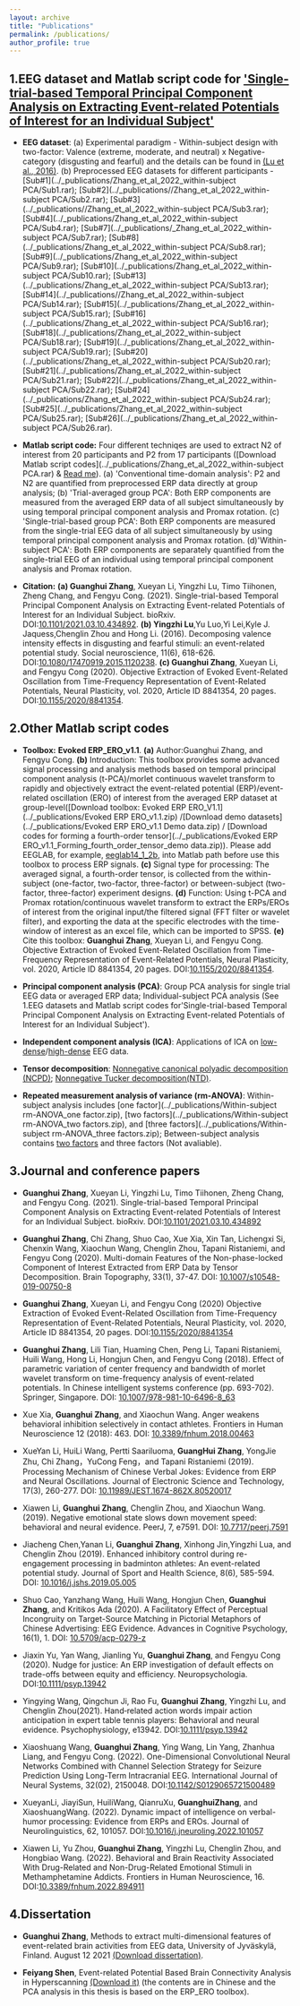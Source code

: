 ```yaml
---
layout: archive
title: "Publications"
permalink: /publications/
author_profile: true
---
```

1.EEG dataset  and Matlab script code for ['Single-trial-based Temporal Principal Component Analysis on Extracting Event-related Potentials of Interest for an Individual Subject'](https://doi.org/10.1101/2021.03.10.434892)
------   

* **EEG dataset**: (a) Experimental paradigm - Within-subject design with two-factor: Valence (extreme, moderate, and neutral) x Negative-category (disgusting and fearful) and the details can be found in [(Lu et al., 2016)](https://doi.org/10.1080/17470919.2015.1120238). (b) Preprocessed EEG datasets for different participants - [Sub#1](../_publications/Zhang_et_al_2022_within-subject PCA/Sub1.rar); [Sub#2](../_publications//Zhang_et_al_2022_within-subject PCA/Sub2.rar); [Sub#3](../_publications//Zhang_et_al_2022_within-subject PCA/Sub3.rar);  [Sub#4](../_publications/Zhang_et_al_2022_within-subject PCA/Sub4.rar); [Sub#7](../_publications/_Zhang_et_al_2022_within-subject PCA/Sub7.rar); [Sub#8](../_publications/Zhang_et_al_2022_within-subject PCA/Sub8.rar); [Sub#9](../_publications/Zhang_et_al_2022_within-subject PCA/Sub9.rar); [Sub#10](../_publications/Zhang_et_al_2022_within-subject PCA/Sub10.rar); [Sub#13](../_publications/Zhang_et_al_2022_within-subject PCA/Sub13.rar); [Sub#14](../_publications//Zhang_et_al_2022_within-subject PCA/Sub14.rar); [Sub#15](../_publications/Zhang_et_al_2022_within-subject PCA/Sub15.rar); [Sub#16](../_publications/Zhang_et_al_2022_within-subject PCA/Sub16.rar); [Sub#18](../_publications/Zhang_et_al_2022_within-subject PCA/Sub18.rar); [Sub#19](../_publications/Zhang_et_al_2022_within-subject PCA/Sub19.rar); [Sub#20](../_publications/Zhang_et_al_2022_within-subject PCA/Sub20.rar); [Sub#21](../_publications/Zhang_et_al_2022_within-subject PCA/Sub21.rar); [Sub#22](../_publications/Zhang_et_al_2022_within-subject PCA/Sub22.rar); [Sub#24](../_publications/Zhang_et_al_2022_within-subject PCA/Sub24.rar); [Sub#25](../_publications/Zhang_et_al_2022_within-subject PCA/Sub25.rar); [Sub#26](../_publications/Zhang_et_al_2022_within-subject PCA/Sub26.rar).

* **Matlab script code:** Four different techniqes are used to extract N2 of interest from 20 participants and P2 from 17 participants ([Download Matlab script codes](../_publications/Zhang_et_al_2022_within-subject PCA.rar) & [Read me](../_publications/Read_me_Emotional_Lu_2017_codes_for_EEG_ERP_Processing.pdf)). (a) 'Conventional time-domain analysis': P2 and N2 are quantified from preprocessed ERP data directly at group analysis; (b) 'Trial-averaged group PCA': Both ERP components are measured from the averaged ERP data of all subject simultaneously by using temporal principal component analysis and Promax rotation. 
(c) 'Single-trial-based group PCA': Both ERP components are measured from the single-trial EEG data of all subject simultaneously by using temporal principal component analysis and Promax rotation.
(d)'Within-subject PCA': Both ERP components are separately quantified from the single-trial EEG of  an individual using temporal principal component analysis and Promax rotation. 

* **Citation:**  **(a) Guanghui Zhang**, Xueyan Li, Yingzhi Lu, Timo Tiihonen, Zheng Chang, and Fengyu Cong. (2021). Single-trial-based Temporal Principal Component Analysis on Extracting Event-related Potentials of Interest for an Individual Subject. bioRxiv. DOI:[10.1101/2021.03.10.434892](https://doi.org/10.1101/2021.03.10.434892). **(b) Yingzhi Lu**,Yu Luo,Yi Lei,Kyle J. Jaquess,Chenglin Zhou   and Hong Li. (2016). Decomposing valence intensity effects in disgusting and fearful stimuli: an event-related potential study. Social neuroscience, 11(6), 618-626. DOI:[10.1080/17470919.2015.1120238](https://doi.org/10.1080/17470919.2015.1120238). **(c) Guanghui Zhang**, Xueyan Li, and Fengyu Cong (2020). Objective Extraction of Evoked Event-Related Oscillation from Time-Frequency Representation of Event-Related Potentials, Neural Plasticity, vol. 2020, Article ID 8841354, 20 pages. DOI:[10.1155/2020/8841354](https://doi.org/10.1155/2020/8841354). 


2.Other Matlab script codes
------   
* **Toolbox:** **Evoked ERP_ERO_v1.1**. **(a)** Author:Guanghui Zhang, and Fengyu Cong. **(b)** Introduction: This toolbox provides some advanced signal processing and analysis methods based on temporal principal component analysis (t-PCA)/morlet continuous wavelet transform to rapidly and objectively extract the event-related potential (ERP)/event-related oscillation (ERO) of interest from the averaged ERP dataset at group-level([Download toolbox: Evoked ERP ERO_V1.1](../_publications/Evoked ERP ERO_v1.1.zip) /[Download demo datasets](../_publications/Evoked ERP ERO_v1.1 Demo data.zip) / [Download codes for forming a fourth-order tensor](../_publications/Evoked ERP ERO_v1.1_Forming_fourth_order_tensor_demo data.zip)). Please add EEGLAB, for example, [eeglab14_1_2b](../_publications/eeglab14_1_2b.zip), into Matlab path before use this toolbox to process ERP signals. **(c)** Signal type for processing: The averaged signal, a fourth-order tensor, is collected from the within-subject (one-factor, two-factor, three-factor) or between-subject (two-factor, three-factor) experiment designs.  **(d)** Function: Using t-PCA and Promax rotation/continuous wavelet transform to extract the ERPs/EROs of interest from the original input/the filtered signal (FFT filter or wavelet filter), and exporting the data at the specific electrodes with the time-window of interest as an excel file, which can be imported to SPSS. **(e)** Cite this toolbox:  **Guanghui Zhang**, Xueyan Li, and Fengyu Cong. Objective Extraction of Evoked Event-Related Oscillation from Time-Frequency Representation of Event-Related Potentials, Neural Plasticity, vol. 2020, Article ID 8841354, 20 pages. DOI:[10.1155/2020/8841354](https://doi.org/10.1155/2020/8841354).


* **Principal component analysis (PCA)**: Group PCA analysis for single trial EEG data or averaged ERP data; Individual-subject PCA analysis (See 1.EEG datasets  and Matlab script codes for'Single-trial-based Temporal Principal Component Analysis on Extracting Event-related Potentials of Interest for an Individual Subject').

* **Independent component analysis (ICA)**: Applications of ICA on [low-dense](../_publications/WaveletFilter-ICA_ERP_lowDenseEEG_20160513.rar)/[high-dense](../_publications/WaveletFilter-ICA_ERP_highDenseEEG.zip) EEG data.

* **Tensor decomposition**: [Nonnegative canonical polyadic decomposition (NCPD)](../_publications/NTF_CP_ERP-Tensor-TFR_2018.rar); [Nonnegative Tucker decomposition(NTD)](../_publications/NTF_Tucker_ERP-Tensor-TFR_2018.rar).

* **Repeated  measurement analysis of variance (rm-ANOVA)**: Within-subject analysis includes [one factor](../_publications/Within-subject rm-ANOVA_one factor.zip), [two factors](../_publications/Within-subject rm-ANOVA_two factors.zip), and [three factors](../_publications/Within-subject rm-ANOVA_three factors.zip); Between-subject analysis contains [two factors](../_publications/Between-subject_twofactors.zip) and three factors (Not avaliable).






3.Journal  and conference papers
------
* **Guanghui Zhang**, Xueyan Li, Yingzhi Lu, Timo Tiihonen, Zheng Chang, and Fengyu Cong. (2021). Single-trial-based Temporal Principal Component Analysis on Extracting Event-related Potentials of Interest for an Individual Subject. bioRxiv. DOI:[10.1101/2021.03.10.434892](https://doi.org/10.1101/2021.03.10.434892)

* **Guanghui Zhang**, Chi Zhang, Shuo Cao, Xue Xia, Xin Tan, Lichengxi Si, Chenxin Wang, Xiaochun Wang, Chenglin Zhou, Tapani Ristaniemi, and Fengyu Cong (2020). Multi-domain Features of the Non-phase-locked Component of Interest Extracted from ERP Data by Tensor Decomposition. Brain Topography, 33(1), 37-47. DOI: [10.1007/s10548-019-00750-8](https://doi.org/10.1007/s10548-019-00750-8)

* **Guanghui Zhang**, Xueyan Li, and Fengyu Cong (2020) Objective Extraction of Evoked Event-Related Oscillation from Time-Frequency Representation of Event-Related Potentials, Neural Plasticity, vol. 2020, Article ID 8841354, 20 pages. DOI:[10.1155/2020/8841354](https://doi.org/10.1155/2020/8841354)
* **Guanghui Zhang**, Lili Tian, Huaming Chen, Peng Li, Tapani Ristaniemi, Huili Wang, Hong Li, Hongjun Chen, and Fengyu Cong (2018). Effect of parametric variation of center frequency and bandwidth of morlet wavelet transform on time-frequency analysis of event-related potentials. In Chinese intelligent systems conference (pp. 693-702). Springer, Singapore. DOI: [10.1007/978-981-10-6496-8_63](https://doi.org/10.1007/978-981-10-6496-8_63)

* Xue Xia, **Guanghui Zhang**, and Xiaochun Wang. Anger weakens behavioral inhibition selectively in contact athletes. Frontiers in Human Neuroscience 12 (2018): 463. DOI: [10.3389/fnhum.2018.00463](https://doi.org/10.3389/fnhum.2018.00463)

* XueYan Li, HuiLi Wang, Pertti Saariluoma, **GuangHui Zhang**, YongJie Zhu, Chi Zhang，YuCong Feng，and Tapani Ristaniemi (2019). Processing Mechanism of Chinese Verbal Jokes: Evidence from ERP and Neural Oscillations. Journal of Electronic Science and Technology, 17(3), 260-277. DOI: [10.11989/JEST.1674-862X.80520017](https://doi.org/10.11989/JEST.1674-862X.80520017)

* Xiawen Li, **Guanghui Zhang**, Chenglin Zhou, and Xiaochun Wang. (2019). Negative emotional state slows down movement speed: behavioral and neural evidence. PeerJ, 7, e7591. DOI: [10.7717/peerj.7591](https://doi.org/10.7717/peerj.7591)

* Jiacheng Chen,Yanan Li, **Guanghui Zhang**, Xinhong Jin,Yingzhi Lua, and Chenglin Zhou (2019). Enhanced inhibitory control during re-engagement processing in badminton athletes: An event-related potential study. Journal of Sport and Health Science, 8(6), 585-594. DOI: [10.1016/j.jshs.2019.05.005](https://doi.org/10.1016/j.jshs.2019.05.005)

*  Shuo Cao, Yanzhang Wang, Huili Wang, Hongjun Chen, **Guanghui Zhang**, and Kritikos Ada (2020). A Facilitatory Effect of Perceptual Incongruity on Target-Source Matching in Pictorial Metaphors of Chinese Advertising: EEG Evidence. Advances in Cognitive Psychology, 16(1), 1. DOI: [10.5709/acp-0279-z](https://doi.org/10.5709/acp-0279-z)

* Jiaxin Yu, Yan Wang, Jianling Yu, **Guanghui Zhang**, and Fengyu Cong (2020). Nudge for justice: An ERP investigation of default effects on trade-offs between equity and efficiency. Neuropsychologia. DOI:[10.1111/psyp.13942](https://doi.org/10.1111/psyp.13942)


* Yingying Wang, Qingchun Ji, Rao Fu, **Guanghui Zhang**, Yingzhi Lu,  and Chenglin Zhou(2021). Hand‐related action words impair action anticipation in expert table tennis players: Behavioral and neural evidence. Psychophysiology, e13942.  DOI:[10.1111/psyp.13942](https://doi.org/10.1111/psyp.13942)

* Xiaoshuang Wang, **Guanghui Zhang**, Ying Wang, Lin Yang, Zhanhua Liang, and Fengyu Cong. (2022). One-Dimensional Convolutional Neural Networks Combined with Channel Selection Strategy for Seizure Prediction Using Long-Term Intracranial EEG. International Journal of Neural Systems, 32(02), 2150048.  DOI:[10.1142/S0129065721500489](https://doi.org/10.1142/S0129065721500489)

* XueyanLi, JiayiSun, HuiliWang, QianruXu, **GuanghuiZhang**, and XiaoshuangWang. (2022). Dynamic impact of intelligence on verbal-humor processing: Evidence from ERPs and EROs. Journal of Neurolinguistics, 62, 101057.  DOI:[10.1016/j.jneuroling.2022.101057](https://doi.org/10.1016/j.jneuroling.2022.101057)

* Xiawen Li, Yu Zhou, **Guanghui Zhang**, Yingzhi Lu, Chenglin Zhou, and Hongbiao Wang. (2022). Behavioral and Brain Reactivity Associated With Drug-Related and Non-Drug-Related Emotional Stimuli in Methamphetamine Addicts. Frontiers in Human Neuroscience, 16. DOI:[10.3389/fnhum.2022.894911](https://doi.org/10.3389/fnhum.2022.894911)


4.Dissertation
------
* **Guanghui Zhang**, Methods to extract multi-dimensional features of event-related brain activities from EEG data, University of Jyväskylä, Finland. August 12 2021 [(Download dissertation)](https://jyx.jyu.fi/handle/123456789/76955#).

* **Feiyang Shen**, Event-related Potential Based Brain Connectivity Analysis in Hyperscanning [(Download it)](../_publications/ShenFeiYang-BachelorThesis-2021-June.pdf) (the contents are in Chinese and the PCA analysis in this thesis is based on the ERP_ERO toolbox).


